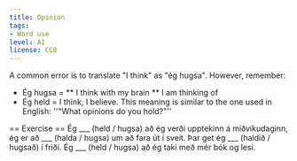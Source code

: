 ```yaml
---
title: Opinion
tags:
- Word use
level: A1
license: CC0
---
```


A common error is to translate "I think" as "ég hugsa". However, remember:

* Ég hugsa =
** I think with my brain
** I am thinking of
* Ég held = I think, I believe. This meaning is similar to the one used in English: ''"What opinions do you hold?"''

== Exercise ==
Ég ___ (held / hugsa) að ég verði upptekinn á miðvikudaginn, ég er að ___ (halda / hugsa) um að fara út í sveit. Þar get ég ___ (haldið / hugsað) í friði. Ég ___ (held / hugsa) að ég taki með mér bók og lesi.

